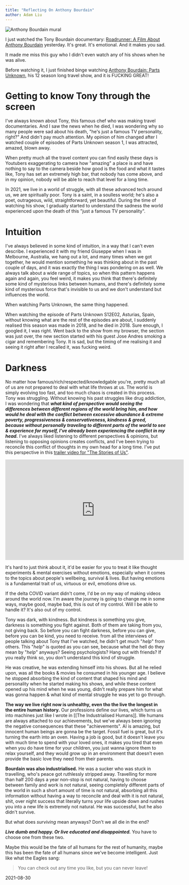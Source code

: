 ```yaml
---
title: "Reflecting On Anthony Bourdain"
author: Adam Liu
---
```


![Anthony Bourdain mural](https://user-images.githubusercontent.com/9758779/131287882-8a2623d6-ba6f-49fe-a7a8-5741677487a5.png)

I just watched the Tony Bourdain documentary: [Roadrunner: A Film About Anthony Bourdain](https://en.wikipedia.org/wiki/Roadrunner:_A_Film_About_Anthony_Bourdain) yesterday. It's great. It's emotional. And it makes you sad.

It made me miss this guy who I didn't even watch any of his shows when he was alive.

Before watching it, I just finished binge watching [Anthony Bourdain: Parts Unknown](https://en.wikipedia.org/wiki/Anthony_Bourdain:_Parts_Unknown), his 12 season long travel show, and it is FUCKING GREAT!

# Getting to know Tony through the screen

I've always known about Tony, this famous chef who was making travel documentaries. And I saw the news when he died, I was wondering why so many people were sad about his death, "he's just a famous TV personality, right?" And didn't pay much attention. My opinion of him changed after I watched couple of episodes of Parts Unknown season 1, I was attracted, amazed, blown away.

When pretty much all the travel content you can find easily these days is Youtubers exaggerating to camera how "amazing" a place is and have nothing to say to the camera beside how good is the food and what it tastes like, Tony has set an extremely high bar, that nobody has come above, and in my opinion, nobody will be able to reach that level for a long time.

In 2021, we live in a world of struggle, with all these advanced tech around us, we are spiritually poor. Tony is a saint, in a soulless world; he's also a poet, outrageous, wild, straightforward, yet beautiful. During the time of watching his show, I gradually started to understand the sadness the world experienced upon the death of this "just a famous TV personality".

# Intuition

I've always believed in some kind of intuition, in a way that I can't even describe. I experienced it with my friend Giuseppe when I was in Melbourne, Australia, we hang out a lot, and many times when we got together, he would mention something he was thinking about in the past couple of days, and it was exactly the thing I was pondering on as well. We always talk about a wide range of topics, so when this pattern happens again and again, you feel weird, it makes you think that there's definitely some kind of mysterious links between humans, and there's definitely some kind of mysterious force that's invisible to us and we don't understand but influences the world.

When watching Parts Unknown, the same thing happened.

When watching the episode of Parts Unknown S12E02, Asturias, Spain, without knowing what are the rest of the episodes are about, I suddenly realised this season was made in 2018, and he died in 2018. Sure enough, I googled it, I was right. Went back to the show from my browser, the section was just over, the new section started with his guest Jose Andres smoking a cigar and remembering Tony. It is sad, but the timing of me realising it and seeing it right after I recalled it, was fucking weird.

# Darkness

No matter how famous/rich/respected/knowledgable you're, pretty much all of us are not prepared to deal with what life throws at us. The world is simply evolving too fast, and too much chaos is created in this process. Tony was struggling. Without knowing his past struggles like drug addiction, I was wondering that ***what kind of perspective would seeing the differences between different regions of the world bring him, and how would he deal with the conflict between excessive abundance & extreme poverty, progressiveness & conservativeness, kindness & greed, because without personally traveling to different parts of the world to see & experience for myself, I've already been experiencing the conflict in my head.*** I've always liked listening to different perspectives & opinions, but listening to opposing opinions creates conflicts, and I've been trying to reconcile this conflict of thoughts in my own head for a long time. I've put this perspective in this [trailer video for "The Stories of Us"](https://youtu.be/R2oeadm1mWg).

<iframe width="560" height="315" src="https://www.youtube.com/embed/R2oeadm1mWg" title="YouTube video player" frameborder="0" allow="accelerometer; autoplay; clipboard-write; encrypted-media; gyroscope; picture-in-picture" allowfullscreen></iframe>

It's hard to just think about it, it'd be easier for you to treat it like thought experiments & mental exercises without emotions, especially when it comes to the topics about people's wellbeing, survival & lives. But having emotions is a fundamental trait of us, virtuous or evil, emotions drive us.

If the delta COVID variant didn't come, I'd be on my way of making videos around the world now. I'm aware the journey is going to change me in some ways, maybe good, maybe bad, this is out of my control. Will I be able to handle it? It's also out of my control.

Tony was dark, with kindness. But kindness is something you give, darkness is something you fight against. Both of them are taking from you, not giving back. So before you can fight darkness, before you can give, before you can be kind, you need to receive. from all the interviews of people talking about Tony that I've watched, he didn't get much "*help*" from others. This "*help*" is quoted as you can see, because what the hell do they mean by "*help*" anyways? Seeing psychologists? Hang out with friends? If you really think so, you don't understand this kind of struggle.

He was creative, he was extending himself into his shows. But all he relied upon, was all the books & movies he consumed in his younger age. I believe he stopped absorbing the kind of content that shaped his mind and personality when he started making his shows, and while these content opened up his mind when he was young, didn't really prepare him for what was gonna happen & what kind of mental struggle he was yet to go through.

**The way we live right now is unhealthy, even tho the live the longest in the entire human history.** Our professions define our lives, which turns us into machines just like I wrote in [[The Industrialised Humans]]. We humans are always attached to our achievements, but we've always been ignoring the negative consequences that these "achievements". AI is amazing, but innocent human beings are gonna be the target. Fossil fuel is great, but it's turning the earth into an oven. Having a job is good, but it doesn't leave you with much time to spend with your loved ones, it makes you tired that even when you do have time for your children, you just wanna ignore them to relax yourself, and they would grow up in an environment that doesn't even provide the basic love they need from their parents.

**Bourdain was also industrialised.** He was a sucker who was stuck in travelling, who's peace got ruthlessly stripped away. Travelling for more than half 200 days a year non-stop is not natural, having to choose between family and work is not natural, seeing completely different parts of the world in such a short amount of time is not natural, absorbing all this information without having a way to reconcile and deal with it is not natural, shit, over night success that literally turns your life upside down and rushes you into a new life is extremely not natural. He was successful, but he also didn't survive.

But what does *surviving* mean anyways? Don't we all die in the end?

***Live dumb and happy. Or live educated and disappointed.*** You have to choose one from these two.

Maybe this would be the fate of all humans for the rest of humanity, maybe this has been the fate of all humans since we've become intelligent. Just like what the Eagles sang:

> You can check out any time you like, but you can never leave!

2021-08-30
